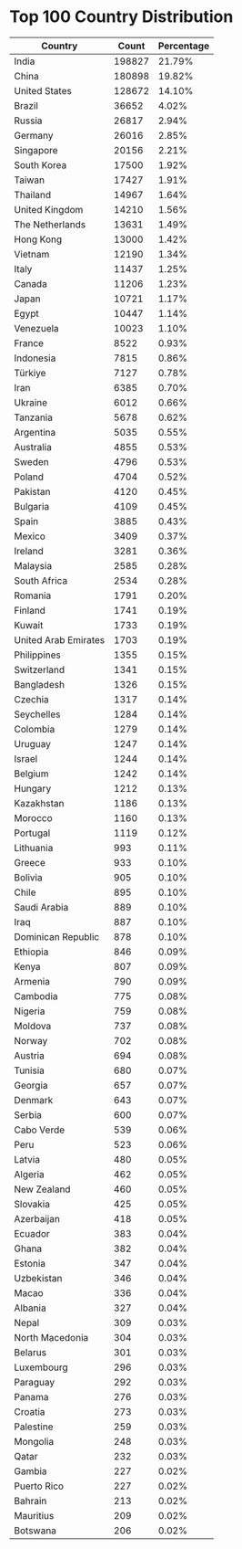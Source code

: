 # Top 100 Country Distribution
| Country | Count | Percentage |
|----|----|----|
| India | 198827 | 21.79% |
| China | 180898 | 19.82% |
| United States | 128672 | 14.10% |
| Brazil | 36652 | 4.02% |
| Russia | 26817 | 2.94% |
| Germany | 26016 | 2.85% |
| Singapore | 20156 | 2.21% |
| South Korea | 17500 | 1.92% |
| Taiwan | 17427 | 1.91% |
| Thailand | 14967 | 1.64% |
| United Kingdom | 14210 | 1.56% |
| The Netherlands | 13631 | 1.49% |
| Hong Kong | 13000 | 1.42% |
| Vietnam | 12190 | 1.34% |
| Italy | 11437 | 1.25% |
| Canada | 11206 | 1.23% |
| Japan | 10721 | 1.17% |
| Egypt | 10447 | 1.14% |
| Venezuela | 10023 | 1.10% |
| France | 8522 | 0.93% |
| Indonesia | 7815 | 0.86% |
| Türkiye | 7127 | 0.78% |
| Iran | 6385 | 0.70% |
| Ukraine | 6012 | 0.66% |
| Tanzania | 5678 | 0.62% |
| Argentina | 5035 | 0.55% |
| Australia | 4855 | 0.53% |
| Sweden | 4796 | 0.53% |
| Poland | 4704 | 0.52% |
| Pakistan | 4120 | 0.45% |
| Bulgaria | 4109 | 0.45% |
| Spain | 3885 | 0.43% |
| Mexico | 3409 | 0.37% |
| Ireland | 3281 | 0.36% |
| Malaysia | 2585 | 0.28% |
| South Africa | 2534 | 0.28% |
| Romania | 1791 | 0.20% |
| Finland | 1741 | 0.19% |
| Kuwait | 1733 | 0.19% |
| United Arab Emirates | 1703 | 0.19% |
| Philippines | 1355 | 0.15% |
| Switzerland | 1341 | 0.15% |
| Bangladesh | 1326 | 0.15% |
| Czechia | 1317 | 0.14% |
| Seychelles | 1284 | 0.14% |
| Colombia | 1279 | 0.14% |
| Uruguay | 1247 | 0.14% |
| Israel | 1244 | 0.14% |
| Belgium | 1242 | 0.14% |
| Hungary | 1212 | 0.13% |
| Kazakhstan | 1186 | 0.13% |
| Morocco | 1160 | 0.13% |
| Portugal | 1119 | 0.12% |
| Lithuania | 993 | 0.11% |
| Greece | 933 | 0.10% |
| Bolivia | 905 | 0.10% |
| Chile | 895 | 0.10% |
| Saudi Arabia | 889 | 0.10% |
| Iraq | 887 | 0.10% |
| Dominican Republic | 878 | 0.10% |
| Ethiopia | 846 | 0.09% |
| Kenya | 807 | 0.09% |
| Armenia | 790 | 0.09% |
| Cambodia | 775 | 0.08% |
| Nigeria | 759 | 0.08% |
| Moldova | 737 | 0.08% |
| Norway | 702 | 0.08% |
| Austria | 694 | 0.08% |
| Tunisia | 680 | 0.07% |
| Georgia | 657 | 0.07% |
| Denmark | 643 | 0.07% |
| Serbia | 600 | 0.07% |
| Cabo Verde | 539 | 0.06% |
| Peru | 523 | 0.06% |
| Latvia | 480 | 0.05% |
| Algeria | 462 | 0.05% |
| New Zealand | 460 | 0.05% |
| Slovakia | 425 | 0.05% |
| Azerbaijan | 418 | 0.05% |
| Ecuador | 383 | 0.04% |
| Ghana | 382 | 0.04% |
| Estonia | 347 | 0.04% |
| Uzbekistan | 346 | 0.04% |
| Macao | 336 | 0.04% |
| Albania | 327 | 0.04% |
| Nepal | 309 | 0.03% |
| North Macedonia | 304 | 0.03% |
| Belarus | 301 | 0.03% |
| Luxembourg | 296 | 0.03% |
| Paraguay | 292 | 0.03% |
| Panama | 276 | 0.03% |
| Croatia | 273 | 0.03% |
| Palestine | 259 | 0.03% |
| Mongolia | 248 | 0.03% |
| Qatar | 232 | 0.03% |
| Gambia | 227 | 0.02% |
| Puerto Rico | 227 | 0.02% |
| Bahrain | 213 | 0.02% |
| Mauritius | 209 | 0.02% |
| Botswana | 206 | 0.02% |
